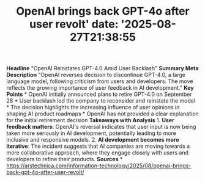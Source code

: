 ﻿---
title: "OpenAI brings back GPT-4o after user revolt'
date: '2025-08-27T21:38:55"
category: "Markets"
summary: ""
slug: "openai brings back gpt4o after user revolt"
source_urls:
  - "https://arstechnica.com/information-technology/2025/08/openai-brings-back-gpt-4o-after-user-revolt/"
seo:
  title: "OpenAI brings back GPT-4o after user revolt | Hash n Hedge'
  description: '"
  keywords: ["news", "markets", "brief"]
---
**Headline** "OpenAI Reinstates GPT-4.0 Amid User Backlash"  **Summary Meta Description** "OpenAI reverses decision to discontinue GPT-4.0, a large language model, following criticism from users and developers. The move reflects the growing importance of user feedback in AI development."  **Key Points**  * OpenAI initially announced plans to retire GPT-4.0 on September 28 * User backlash led the company to reconsider and reinstate the model * The decision highlights the increasing influence of user opinions in shaping AI product roadmaps * OpenAI has not provided a clear explanation for the initial retirement decision  **Takeaways with Analysis**  1. **User feedback matters**: OpenAI's reversal indicates that user input is now being taken more seriously in AI development, potentially leading to more inclusive and responsive models. 2. **AI development becomes more iterative**: The incident suggests that AI companies are moving towards a more collaborative approach, where they engage closely with users and developers to refine their products.  **Sources** * https://arstechnica.com/information-technology/2025/08/openai-brings-back-gpt-4o-after-user-revolt/ 

